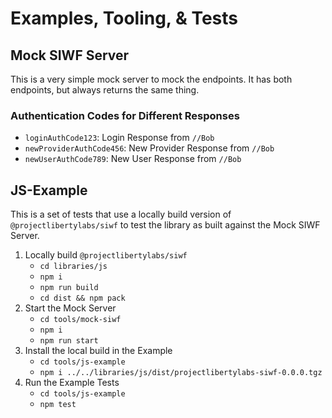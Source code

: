 # Examples, Tooling, & Tests

## Mock SIWF Server

This is a very simple mock server to mock the endpoints.
It has both endpoints, but always returns the same thing.

### Authentication Codes for Different Responses

- `loginAuthCode123`: Login Response from `//Bob`
- `newProviderAuthCode456`: New Provider Response from `//Bob`
- `newUserAuthCode789`: New User Response from `//Bob`


## JS-Example

This is a set of tests that use a locally build version of `@projectlibertylabs/siwf` to test the library as built against the Mock SIWF Server.

1. Locally build `@projectlibertylabs/siwf`
    - `cd libraries/js`
    - `npm i`
    - `npm run build`
    - `cd dist && npm pack`
2. Start the Mock Server
    - `cd tools/mock-siwf`
    - `npm i`
    - `npm run start`
3. Install the local build in the Example
    - `cd tools/js-example`
    - `npm i ../../libraries/js/dist/projectlibertylabs-siwf-0.0.0.tgz`
4. Run the Example Tests
    - `cd tools/js-example`
    - `npm test`
